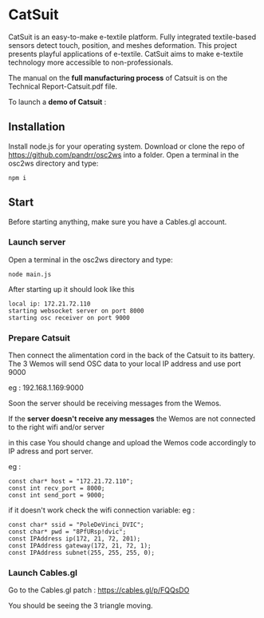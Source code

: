 # CatSuit
CatSuit is an easy-to-make e-textile platform. Fully integrated textile-based sensors detect touch, position, and meshes deformation. This project presents playful applications of e-textile. CatSuit aims to make e-textile technology more accessible to non-professionals.


The manual on the **full manufacturing process** of Catsuit is on the Technical Report-Catsuit.pdf file.

To launch a **demo of Catsuit** : 

## Installation

Install node.js for your operating system.
Download or clone the repo of https://github.com/pandrr/osc2ws into a folder. 
Open a terminal in the osc2ws directory and type:
```
npm i
```

## Start

Before starting anything, make sure you have a Cables.gl account.
### Launch server
Open a terminal in the osc2ws directory and type:
```
node main.js
```
After starting up it should look like this 
```
local ip: 172.21.72.110
starting websocket server on port 8000
starting osc receiver on port 9000
```

### Prepare Catsuit


Then connect the alimentation cord in the back of the Catsuit to its battery.
The 3 Wemos will send OSC data to your local IP address and use port 9000

eg : 192.168.1.169:9000

Soon the server should be receiving messages from the Wemos.

If the **server doesn't receive any messages** the Wemos are not connected to the right wifi and/or server

in this case
You should change and upload the Wemos code accordingly to IP adress and port server.

eg : 
```
const char* host = "172.21.72.110";
const int recv_port = 8000;
const int send_port = 9000;

```
if it doesn't work check the wifi connection variable: 
eg : 
```
const char* ssid = "PoleDeVinci_DVIC"; 
const char* pwd = "8PfURsp!dvic"; 
const IPAddress ip(172, 21, 72, 201);
const IPAddress gateway(172, 21, 72, 1);
const IPAddress subnet(255, 255, 255, 0);
```

### Launch Cables.gl
Go to the Cables.gl patch : https://cables.gl/p/FQQsDO

You should be seeing the 3 triangle moving.

